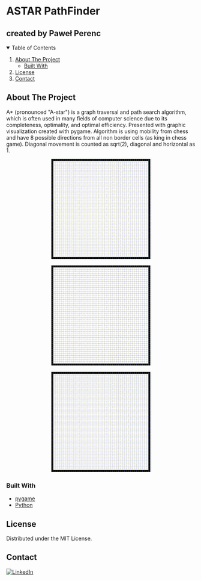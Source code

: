 # ASTAR PathFinder
## created by Paweł Perenc

<!-- TABLE OF CONTENTS -->
<details open="open">
  <summary>Table of Contents</summary>
  <ol>
    <li>
      <a href="#about-the-project">About The Project</a>
      <ul>
        <li><a href="#built-with">Built With</a></li>
      </ul>
    </li>
    <li><a href="#license">License</a></li>
    <li><a href="#contact">Contact</a></li>
  </ol>
</details>

<!-- ABOUT THE PROJECT -->
## About The Project
A* (pronounced "A-star") is a graph traversal and path search algorithm, which is often used in many fields of computer science due to its completeness, optimality, and optimal efficiency. Presented with graphic visualization created with pygame. Algorithm is using mobility from chess and have 8 possible directions from all non border cells (as king in chess game). Diagonal movement is counted as sqrt(2), diagonal and horizontal as 1.
<!-- Image about -->
<p align="center">
    <img src="materials/001.gif" alt="ss">
</p>

<p align="center">
    <img src="materials/002.gif" alt="ss">
</p>

<p align="center">
    <img src="materials/003.gif" alt="ss">
</p>

### Built With

* [pygame](https://www.pygame.org/news)
* [Python](https://www.python.org/)

<!-- LICENSE -->
## License

Distributed under the MIT License.

<!-- CONTACT -->
## Contact
[![LinkedIn][linkedin-shield]][linkedin-url]

<!-- MARKDOWN LINKS & IMAGES -->
<!-- https://www.markdownguide.org/basic-syntax/#reference-style-links -->
[linkedin-shield]: https://img.shields.io/badge/-LinkedIn-black.svg?style=for-the-badge&logo=linkedin&colorB=555
[linkedin-url]: https://www.linkedin.com/in/pawe%C5%82-perenc-51b39315a/
